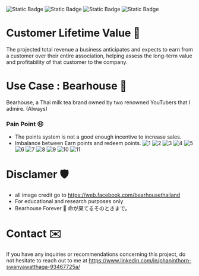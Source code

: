 ![Static Badge](https://img.shields.io/badge/Concept-33D4FF) ![Static Badge](https://img.shields.io/badge/Canva-33D4FF) ![Static Badge](https://img.shields.io/badge/Presentation-F28800) ![Static Badge](https://img.shields.io/badge/Novice-B60BB8)
# Customer Lifetime Value 🌱
The projected total revenue a business anticipates and expects to earn from a customer over their entire association, helping assess the long-term value and profitability of that customer to the company.
# Use Case : Bearhouse 🧋
Bearhouse, a Thai milk tea brand owned by two renowned YouTubers that  I admire. (Always)  
### Pain Point 😣
- The points system is not a good enough incentive to increase sales.
- Imbalance between Earn points and redeem points.
![1](https://github.com/ginga924/MADT8101_Customer-Analytics999/assets/136943349/43d3818e-d235-4b27-8c7a-bf670b323f90)
![2](https://github.com/ginga924/MADT8101_Customer-Analytics999/assets/136943349/cde42664-9630-4d1b-aff2-d774fcf5f6dd)
![3](https://github.com/ginga924/MADT8101_Customer-Analytics999/assets/136943349/77201eec-2a5c-49b2-921c-c7cb672d86d3)
![4](https://github.com/ginga924/MADT8101_Customer-Analytics999/assets/136943349/591fb01c-4c13-446f-b80f-beabcb81b7ff)
![5](https://github.com/ginga924/MADT8101_Customer-Analytics999/assets/136943349/fb5bf70b-74d9-4ff2-8d21-40beabbd9264)
![6](https://github.com/ginga924/MADT8101_Customer-Analytics999/assets/136943349/4d05ff75-648d-4365-a77e-6fd69893588e)
![7](https://github.com/ginga924/MADT8101_Customer-Analytics999/assets/136943349/e7f304c0-70d1-4154-a602-a98bfdf9dd39)
![8](https://github.com/ginga924/MADT8101_Customer-Analytics999/assets/136943349/c9c2e03a-da05-4966-8827-2d34a04a319c)
![9](https://github.com/ginga924/MADT8101_Customer-Analytics999/assets/136943349/c08b9295-2b82-49d9-8706-69e5cc2f30c3)
![10](https://github.com/ginga924/MADT8101_Customer-Analytics999/assets/136943349/ada2fcb9-17cc-4f04-b0ea-85c4931b29c2)
![11](https://github.com/ginga924/MADT8101_Customer-Analytics999/assets/136943349/b4c45991-e425-4f21-857c-c254df7d9010)
# Disclamer 🛡️
- all image credit go to https://web.facebook.com/bearhousethailand
- For educational and research purposes only
- Bearhouse Forever 🧋 命が果てるそのときまで。
# Contact ✉️
If you have any inquiries or recommendations concerning this project, do not hesitate to reach out to me at https://www.linkedin.com/in/phaninthorn-swanyawatthaga-93467725a/

